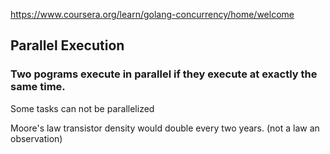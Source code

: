 https://www.coursera.org/learn/golang-concurrency/home/welcome


## Parallel Execution
### Two pograms execute in parallel if they execute at exactly the same time.


Some tasks can not be parallelized

Moore's law transistor density would double every two years. (not a law an observation)
